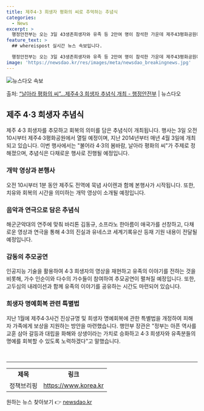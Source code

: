 ```yaml
---
title: 제주4·3 희생자 평화의 씨로 추억하는 추념식
categories:
  - News
excerpt: >
  행정안전부는 오는 3일 43생존희생자와 유족 등 2만여 명이 참석한 가운데 제주43평화공원에서 제76주년 4…
feature_text: >
  ## whereispost 실시간 뉴스 속보입니다.

  행정안전부는 오는 3일 43생존희생자와 유족 등 2만여 명이 참석한 가운데 제주43평화공원에서 제76주년 4…
image: 'https://newsdao.kr/res/images/meta/newsdao_breakingnews.jpg'
---
```


![뉴스다오 속보](https://newsdao.kr/res/images/meta/newsdao_breakingnews.jpg)

<p>출처: <a href="https://newsdao.kr/3489" rel="dofollow">“날아라 평화의 씨”…제주4·3 희생자 추념식 개최 - 행정안전부</a> | 뉴스다오</p>

<h2 data-ke-size="size26">제주 4·3 희생자 추념식</h2>

<p data-ke-size="size16">제주 4·3 희생자를 추모하고 회복의 의미를 담은 추념식이 개최됩니다. 행사는 3일 오전 10시부터 제주4·3평화공원에서 열릴 예정이며, 지난 2014년부터 매년 4월 3일에 개최되고 있습니다. 이번 행사에서는 "불어라 4·3의 봄바람, 날아라 평화의 씨"가 주제로 정해졌으며, 추념식은 다채로운 행사로 진행될 예정입니다.</p>

<h3><b>개막 영상과 본행사</b></h3>
<p data-ke-size="size16">오전 10시부터 1분 동안 제주도 전역에 묵념 사이렌과 함께 본행사가 시작됩니다. 또한, 치유와 회복의 시간을 의미하는 개막 영상이 소개될 예정입니다.</p>

<h3><b>음악과 연극으로 담은 추념식</b></h3>
<p data-ke-size="size16">해군군악대의 연주에 맞춰 바리톤 김동규, 소프라노 한아름이 애국가를 선창하고, 다채로운 영상과 연극을 통해 4·3의 진실과 유네스코 세계기록유산 등재 기원 내용이 전달될 예정입니다.</p>

<h3><b>감동의 추모공연</b></h3>
<p data-ke-size="size16">인공지능 기술을 활용하여 4·3 희생자의 영상을 재현하고 유족의 이야기를 전하는 것을 비롯해, 가수 인순이와 다수의 가수들이 참여하여 추모공연이 펼쳐질 예정입니다. 또한, 고두심의 내레이션과 함께 유족의 이야기를 공유하는 시간도 마련되어 있습니다.</p>

<h3><b>희생자 명예회복 관련 특별법</b></h3>
<p data-ke-size="size16">지난 1월에 제주4·3사건 진상규명 및 희생자 명예회복에 관한 특별법을 개정하여 피해자 가족에게 보상을 지원하는 방안을 마련했습니다. 행안부 장관은 "정부는 아픈 역사를 교훈 삼아 갈등과 대립을 화해와 상생이라는 가치로 승화하고 4·3 희생자와 유족분들의 명예를 회복할 수 있도록 노력하겠다"고 말했습니다.</p>

<p data-ke-size="size16">&nbsp;</p>

<hr>

<table>
  <tbody>
    <tr>
      <td style="text-align: center; height: 17px;"><b>제목</b></td>
      <td style="text-align: center; height: 17px;"><b>링크</b></td>
    </tr>
    <tr>
      <td style="text-align: center; height: 17px;">정책브리핑</td>
      <td style="text-align: center; height: 17px;"><a href="https://https://www.korea.kr/">https://www.korea.kr</a></td>
    </tr>
  </tbody>
</table> 

원하는 뉴스 찾아보기 👉 <a href="https://newsdao.kr" rel="dofollow">newsdao.kr</a>



